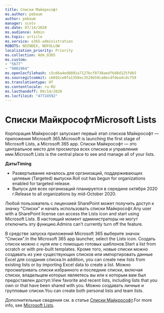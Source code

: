 ```yaml
---
title: Списки Майкрософт
ms.author: pebaum
author: pebaum
manager: scotv
ms.date: 07/14/2020
ms.audience: Admin
ms.topic: article
ms.service: o365-administration
ROBOTS: NOINDEX, NOFOLLOW
localization_priority: Priority
ms.collection: Adm_O365
ms.custom:
- "5677"
- "9002964"
ms.openlocfilehash: c5c66a4ed0891a7127bcf0730aedf6d8d125fdb5
ms.sourcegitcommit: c6692ce0fa1358ec3529e59ca0ecdfdea4cdc759
ms.translationtype: HT
ms.contentlocale: ru-RU
ms.lasthandoff: 09/14/2020
ms.locfileid: "47724592"
---
```

# <a name="microsoft-lists"></a><span data-ttu-id="46ddf-102">Списки Майкрософт</span><span class="sxs-lookup"><span data-stu-id="46ddf-102">Microsoft Lists</span></span>

<span data-ttu-id="46ddf-103">Корпорация Майкрософт запускает первый этап списков Майкрософт — приложения Microsoft 365.</span><span class="sxs-lookup"><span data-stu-id="46ddf-103">Microsoft is launching the first stage of Microsoft Lists, a Microsoft 365 app.</span></span> <span data-ttu-id="46ddf-104">Списки Майкрософт — это центральное место для просмотра всех списков и управления ими.</span><span class="sxs-lookup"><span data-stu-id="46ddf-104">Microsoft Lists is the central place to see and manage all of your lists.</span></span>  
  
<span data-ttu-id="46ddf-105">**Даты**</span><span class="sxs-lookup"><span data-stu-id="46ddf-105">**Timing**</span></span>  

- <span data-ttu-id="46ddf-106">Развертывание началось для организаций, поддерживающих целевые (Targeted) выпуски.</span><span class="sxs-lookup"><span data-stu-id="46ddf-106">Roll out has begun for organizations enabled for targeted release.</span></span>
- <span data-ttu-id="46ddf-107">Выпуск для всех организаций планируется в середине октября 2020 г.</span><span class="sxs-lookup"><span data-stu-id="46ddf-107">Release to all organizations by mid-October 2020.</span></span>

<span data-ttu-id="46ddf-108">Любой пользователь с лицензией SharePoint может получить доступ к значку "Списки" и начать использовать списки Майкрософт.</span><span class="sxs-lookup"><span data-stu-id="46ddf-108">Any user with a SharePoint license can access the Lists icon and start using Microsoft Lists.</span></span> <span data-ttu-id="46ddf-109">В настоящий момент администраторы не могут отключить эту функцию.</span><span class="sxs-lookup"><span data-stu-id="46ddf-109">Admins can't currently turn off the feature.</span></span>
 
<span data-ttu-id="46ddf-110">В средстве запуска приложений Microsoft 365 выберите значок "Списки".</span><span class="sxs-lookup"><span data-stu-id="46ddf-110">In the Microsoft 365 app launcher, select the Lists icon.</span></span> <span data-ttu-id="46ddf-111">Создать список можно с нуля или с помощью готовых шаблонов.</span><span class="sxs-lookup"><span data-stu-id="46ddf-111">Start a list from scratch or with pre-built templates.</span></span> <span data-ttu-id="46ddf-112">Кроме того, новые списки можно создавать из уже существующих списков или импортировать данные Excel для создания списка.</span><span class="sxs-lookup"><span data-stu-id="46ddf-112">In addition, you can create new lists from existing lists or by importing Excel data to create a list.</span></span> <span data-ttu-id="46ddf-113">Можно просматривать списки избранного и последние списки, включая списки, владельцем которых являетесь вы или к которым вам был предоставлен доступ.</span><span class="sxs-lookup"><span data-stu-id="46ddf-113">View favorite and recent lists, including lists that you own or that have been shared with you.</span></span> <span data-ttu-id="46ddf-114">Можно создавать личные и групповые списки.</span><span class="sxs-lookup"><span data-stu-id="46ddf-114">You can create both personal lists and team lists.</span></span>  

<span data-ttu-id="46ddf-115">Дополнительные сведения см. в статье [Списки Майкрософт](https://aka.ms/microsoftlists).</span><span class="sxs-lookup"><span data-stu-id="46ddf-115">For more info, see [Microsoft Lists](https://aka.ms/microsoftlists).</span></span>